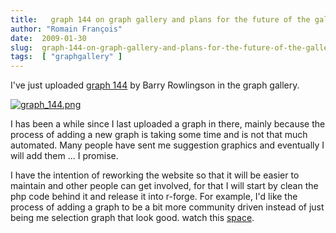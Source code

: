```yaml
---
title:   graph 144 on graph gallery and plans for the future of the gallery
author: "Romain François"
date:  2009-01-30
slug:  graph-144-on-graph-gallery-and-plans-for-the-future-of-the-gallery
tags:  [ "graphgallery" ]
---
```

<div class="post-content">I've just uploaded <a href="http://addictedtor.free.fr/graphiques/graphcode.php?graph=144">graph 144</a> by Barry Rowlingson in the graph gallery. 

<a href="http://addictedtor.free.fr/graphiques/RGraphGallery.php?graph=144"><img src="/public/posts/graphgallery/graph_144_m.jpg" alt="graph_144.png" style="margin: 0 auto; display: block;" title="graph_144.png, janv. 2009"></a>

I has been a while since I last uploaded a graph in there, mainly because the process of adding a new graph is taking some time and is not that much automated. Many people have sent me suggestion graphics and eventually I will add them ... I promise.

I have the intention of reworking the website so that it will be easier to maintain and other people can get involved, for that I will start by clean the php code behind it and release it into r-forge. For example, I'd like the process of adding a graph to be a bit more community driven instead of just being me selection graph that look good. watch this <a href="http://addictedtor.free.fr/graphiques">space</a>.</div>
